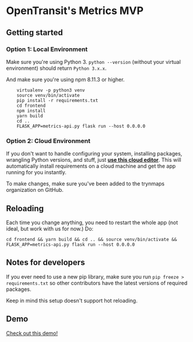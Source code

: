 # OpenTransit's Metrics MVP

## Getting started


### Option 1: Local Environment

Make sure you're using Python 3. `python --version` (without your virtual environment) should return `Python 3.x.x`.

And make sure you're using npm 8.11.3 or higher.

```
    virtualenv -p python3 venv
    source venv/bin/activate
    pip install -r requirements.txt
    cd frontend
    npm install
    yarn build
    cd ..
    FLASK_APP=metrics-api.py flask run --host 0.0.0.0
```

### Option 2: Cloud Environment

If you don't want to handle configuring your system, installing packages,
wrangling Python versions, and stuff, just **[use this cloud editor](http://gitpod.io#https://github.com/trynmaps/metrics-mvp)**.
This will automatically install requirements on a cloud machine
and get the app running for you instantly.

To make changes, make sure you've been added to the trynmaps organization
on GitHub.


## Reloading

Each time you change anything, you need to restart the whole app (not ideal,
but work with us for now.) Do:

```
cd frontend && yarn build && cd .. && source venv/bin/activate && FLASK_APP=metrics-api.py flask run --host 0.0.0.0
```

## Notes for developers

If you ever need to use a new pip library, make sure you run `pip freeze > requirements.txt` so other contributors have the latest versions of required packages.

Keep in mind this setup doesn't support hot reloading.

## Demo

[Check out this demo!](https://opentransit.herokuapp.com/metrics)
